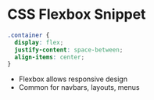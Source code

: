 # CSS Flexbox Snippet

```css
.container {
  display: flex;
  justify-content: space-between;
  align-items: center;
}
```

- Flexbox allows responsive design
- Common for navbars, layouts, menus